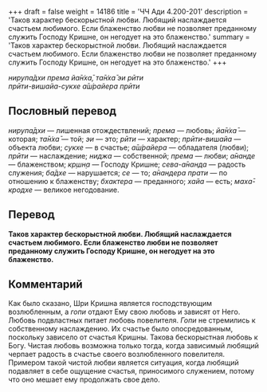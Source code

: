 +++
draft = false
weight = 14186
title = 'ЧЧ Ади 4.200-201'
description = 'Таков характер бескорыстной любви. Любящий наслаждается счастьем любимого. Если блаженство любви не позволяет преданному служить Господу Кришне, он негодует на это блаженство.'
summary = 'Таков характер бескорыстной любви. Любящий наслаждается счастьем любимого. Если блаженство любви не позволяет преданному служить Господу Кришне, он негодует на это блаженство.'
+++

_нирупа̄дхи према йа̄н̇ха̄, та̄н̇ха̄ эи рӣти  
прӣти-вишайа-сукхе а̄ш́райера прӣти_

## Пословный перевод

_нирупа̄дхи_ — лишенная отождествлений; _према_ — любовь; _йа̄н̇ха̄_ — которая; _та̄н̇ха̄_ — той; _эи_ — это; _рӣти_ — характер; _прӣти_\-_вишайа_ — объекта любви; _сукхе_ — в счастье; _а̄ш́райера_ — обладателя (любви); _прӣти_ — наслаждение; _ниджа_ — собственной; _према_ — любви; _а̄нанде_ — блаженством; _кр̣шн̣а_ — Господу Кришне; _сева_\-_а̄нанда_ — радость служения; _ба̄дхе_ — нарушается; _се_ — то; _а̄нандера_ _прати_ — по отношению к блаженству; _бхактера_ — преданного; _хайа_ — есть; _маха̄_\-_кродхе_ — великое негодование.

## Перевод

**Таков характер бескорыстной любви. Любящий наслаждается счастьем любимого. Если блаженство любви не позволяет преданному служить Господу Кришне, он негодует на это блаженство.**

## Комментарий

Как было сказано, Шри Кришна является господствующим возлюбленным, а _гопи_ отдают Ему свою любовь и зависят от Него. Любовь подвластных питает любовь повелителя. _Гопи_ не стремились к собственному наслаждению. Их счастье было опосредованным, поскольку зависело от счастья Кришны. Такова бескорыстная любовь к Богу. Чистая любовь возможна только тогда, когда зависимый любящий черпает радость в счастье своего возлюбленного повелителя. Примером такой чистой любви является ситуация, когда любящий подавляет в себе ощущение счастья, приносимого служением, потому что оно мешает ему продолжать свое дело.
